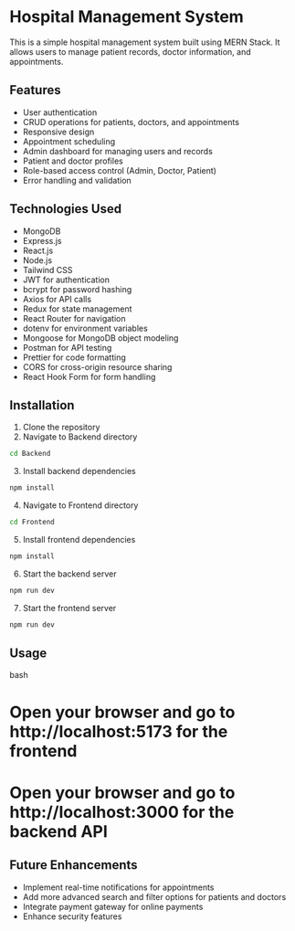 # Hospital Management System

This is a simple hospital management system built using MERN Stack. It allows users to manage patient records, doctor information, and appointments.

## Features

- User authentication
- CRUD operations for patients, doctors, and appointments
- Responsive design
- Appointment scheduling
- Admin dashboard for managing users and records
- Patient and doctor profiles
- Role-based access control (Admin, Doctor, Patient)
- Error handling and validation

## Technologies Used

- MongoDB
- Express.js
- React.js
- Node.js
- Tailwind CSS
- JWT for authentication
- bcrypt for password hashing
- Axios for API calls
- Redux for state management
- React Router for navigation
- dotenv for environment variables
- Mongoose for MongoDB object modeling
- Postman for API testing
- Prettier for code formatting
- CORS for cross-origin resource sharing
- React Hook Form for form handling

## Installation

1. Clone the repository
2. Navigate to Backend directory

```bash
cd Backend
```

3. Install backend dependencies

```bash
npm install
```

4. Navigate to Frontend directory

```bash
cd Frontend
```

5. Install frontend dependencies

```bash
npm install
```

6. Start the backend server

```bash
npm run dev
```

7. Start the frontend server

```bash
npm run dev
```

## Usage

bash

# Open your browser and go to http://localhost:5173 for the frontend

# Open your browser and go to http://localhost:3000 for the backend API

## Future Enhancements

- Implement real-time notifications for appointments
- Add more advanced search and filter options for patients and doctors
- Integrate payment gateway for online payments
- Enhance security features
